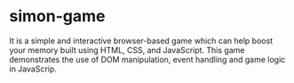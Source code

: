# simon-game
It is a simple and interactive browser-based game which can help boost your memory built using HTML, CSS, and JavaScript. 
This game demonstrates the use of DOM manipulation, event handling and game logic in JavaScrip.
